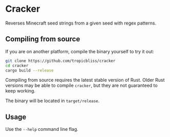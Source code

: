 # Cracker

Reverses Minecraft seed strings from a given seed with regex patterns.

## Compiling from source

If you are on another platform, compile the binary yourself to try it out:

```sh
git clone https://github.com/tropicbliss/cracker
cd cracker
cargo build --release
```

Compiling from source requires the latest stable version of Rust. Older Rust versions may be able to compile `cracker`, but they are not guaranteed to keep working.

The binary will be located in `target/release`.

## Usage

Use the `--help` command line flag.
